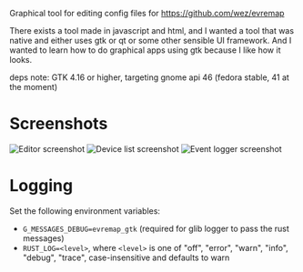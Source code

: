 Graphical tool for editing config files for https://github.com/wez/evremap

There exists a tool made in javascript and html, and I wanted a tool that was native and either uses gtk or qt or some other sensible UI framework. And I wanted to learn how to do graphical apps using gtk because I like how it looks.

deps note: GTK 4.16 or higher, targeting gnome api 46 (fedora stable, 41 at the moment)

# Screenshots

![Editor screenshot](https://github.com/user-attachments/assets/b413057e-e4bb-415b-a9c2-025bbff06d02)
![Device list screenshot](https://github.com/user-attachments/assets/9894d07f-922f-42b0-a49d-d009bccd0244)
![Event logger screenshot](https://github.com/user-attachments/assets/0fd7b09d-6d61-4f23-91a7-1bf42adba9c9)

# Logging

Set the following environment variables:

- `G_MESSAGES_DEBUG=evremap_gtk` (required for glib logger to pass the rust messages)
- `RUST_LOG=<level>`, where `<level>` is one of "off", "error", "warn", "info", "debug", "trace", case-insensitive and defaults to warn

